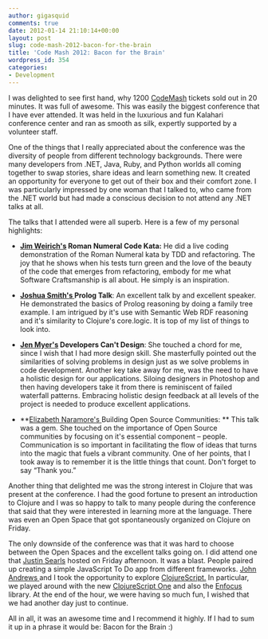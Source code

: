 ```yaml
---
author: gigasquid
comments: true
date: 2012-01-14 21:10:14+00:00
layout: post
slug: code-mash-2012-bacon-for-the-brain
title: 'Code Mash 2012: Bacon for the Brain'
wordpress_id: 354
categories:
- Development
---
```


I was delighted to see first hand, why 1200 [CodeMash](http://codemash.org/) tickets sold out in 20 minutes. It was full of awesome. This was easily the biggest conference that I have ever attended. It was held in the luxurious and fun Kalahari conference center and ran as smooth as silk, expertly supported by a volunteer staff.

One of the things that I really appreciated about the conference was the diversity of people from different technology backgrounds. There were many developers from .NET, Java, Ruby, and Python worlds all coming together to swap stories, share ideas and learn something new. It created an opportunity for everyone to get out of their box and their comfort zone. I was particularly impressed by one woman that I talked to, who came from the .NET world but had made a conscious decision to not attend any .NET talks at all.

The talks that I attended were all superb. Here is a few of my personal highlights:



	
  * **[Jim Weirich's](https://twitter.com/#!/jimweirich) Roman Numeral Code Kata:** He did a live coding demonstration of the Roman Numeral kata by TDD and refactoring. The joy that he shows when his tests turn green and the love of the beauty of the code that emerges from refactoring, embody for me what Software Craftsmanship is all about. He simply is an inspiration.

	
  * **[Joshua Smith's ](https://twitter.com/#!/kognate)Prolog Talk**: An excellent talk by and excellent speaker. He demonstrated the basics of Prolog reasoning by doing a family tree example. I am intrigued by it's use with Semantic Web RDF reasoning and it's similarity to Clojure's core.logic. It is top of my list of things to look into.

	
  * **[Jen Myer's](https://twitter.com/#!/antiheroine) Developers Can't Design**: She touched a chord for me, since I wish that I had more design skill. She masterfully pointed out the similarities of solving problems in design just as we solve problems in code development. Another key take away for me, was the need to have a holistic design for our applications. Siloing designers in Photoshop and then having developers take it from there is reminiscent of failed waterfall patterns. Embracing holistic design feedback at all levels of the project is needed to produce excellent applications.

	
  * **[Elizabeth Naramore's ](https://twitter.com/#!/ElizabethN)Building Open Source Communities: ** This talk was a gem. She touched on the importance of Open Source communities by focusing on it's essential component – people. Communication is so important in facilitating the flow of ideas that turns into the magic that fuels a vibrant community. One of her points, that I took away is to remember it is the little things that count. Don't forget to say “Thank you.”


Another thing that delighted me was the strong interest in Clojure that was present at the conference. I had the good fortune to present an introduction to Clojure and I was so happy to talk to many people during the conference that said that they were interested in learning more at the language. There was even an Open Space that got spontaneously organized on Clojure on Friday.

The only downside of the conference was that it was hard to choose between the Open Spaces and the excellent talks going on. I did attend one that [Justin Searls](https://twitter.com/#!/searls) hosted on Friday afternoon. It was a blast. People paired up creating a simple JavaScript To Do app from different frameworks. [John Andrews ](https://twitter.com/#!/xandrews)and I took the opportunity to explore [ClojureScript.](https://github.com/clojure/clojurescript) In particular, we played around with the new [ClojureScript One](http://clojurescriptone.com/) and also the [Enfocus](https://github.com/ckirkendall/enfocus) library. At the end of the hour, we were having so much fun, I wished that we had another day just to continue.

All in all, it was an awesome time and I recommend it highly. If I had to sum it up in a phrase it would be: Bacon for the Brain :)


